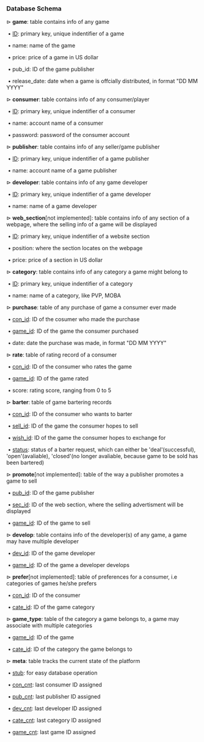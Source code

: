 ### Database Schema

$\vartriangleright$   **game**: table contains info of any game

​      $\bullet$  <ins>ID</ins>: primary key, unique indentifier of a game

​      $\bullet$  name: name of the game

​      $\bullet$  price: price of a game in US dollar

​      $\bullet$  pub_id: ID of the game publisher 

​      $\bullet$  release_date: date when a game is offcially distributed, in format "DD MM YYYY"

$\vartriangleright$  **consumer**: table contains info of any consumer/player

​      $\bullet$  <ins>ID</ins>: primary key, unique indentifier of a consumer

​      $\bullet$  name: account name of a consumer

​	  $\bullet$  password: password of the consumer account

$\vartriangleright$  **publisher**: table contains info of any seller/game publisher

​      $\bullet$  <ins>ID</ins>: primary key, unique indentifier of a game publisher

​      $\bullet$  name: account name of a game publisher

$\vartriangleright$   **developer**: table contains info of any game developer

​      $\bullet$  <ins>ID</ins>: primary key, unique indentifier of a game developer

​      $\bullet$  name: name of a game developer

$\vartriangleright$  **web_section**[not implemented]: table contains info of any section of a webpage, where the selling info of a game will be displayed

​      $\bullet$  <ins>ID</ins>: primary key, unique indentifier of a website section

​      $\bullet$  position: where the section locates on the webpage

​      $\bullet$  price: price of a section in US dollar

$\vartriangleright$  **category**: table contains info of any category a game might belong to

​      $\bullet$  <ins>ID</ins>: primary key, unique indentifier of a category

​      $\bullet$  name: name of a category, like PVP, MOBA

$\vartriangleright$  **purchase**: table of any purchase of game a consumer ever made

​      $\bullet$  <ins>con_id</ins>: ID of the cosumer who made the purchase

​      $\bullet$ <ins>game_id</ins>: ID of the game the consumer purchased

​      $\bullet$ date: date the purchase was made, in format "DD MM YYYY"

$\vartriangleright$  **rate**: table of rating record of a consumer

​      $\bullet$  <ins>con_id</ins>: ID of the consumer who rates the game

​      $\bullet$ <ins>game_id</ins>: ID of the game rated

​      $\bullet$ score: rating score, ranging from 0 to 5

$\vartriangleright$  **barter**: table of game bartering records

​      $\bullet$  <ins>con_id</ins>: ID of the consumer who wants to barter

​      $\bullet$ <ins>sell_id</ins>: ID of the game the consumer hopes to sell

​      $\bullet$ <ins>wish_id</ins>: ID of the game the consumer hopes to exchange for

​      $\bullet$ <ins>status</ins>: status of a barter request, which can either be 'deal'(successful), 'open'(avaliable), 'closed'(no longer avaliable, because 		         game to be sold has been bartered)

$\vartriangleright$  **promote**[not implemented]: table of the way a publisher promotes a game to sell

​      $\bullet$  <ins>pub_id</ins>: ID of the game publisher

​      $\bullet$  <ins>sec_id</ins>: ID of the web section, where the selling advertisment will be displayed

​      $\bullet$  <ins>game_id</ins>: ID of the game to sell

$\vartriangleright$  **develop**: table contains info of the developer(s) of any game, a game may have multiple developer

​      $\bullet$  <ins>dev_id</ins>: ID of the game developer

​      $\bullet$ <ins>game_id</ins>: ID of the game a developer develops

$\vartriangleright$  **prefer**[not implemented]: table of preferences for a consumer, i.e categories of games he/she prefers

​      $\bullet$  <ins>con_id</ins>: ID of the consumer

​      $\bullet$  <ins>cate_id</ins>: ID of the game category

$\vartriangleright$  **game_type**: table of the category a game belongs to, a game may associate with multiple categories

​      $\bullet$  <ins>game_id</ins>: ID of the game

​      $\bullet$  <ins>cate_id</ins>: ID of the category the game belongs to

$\vartriangleright$  **meta**: table tracks the current state of the platform

​      $\bullet$  <ins>stub</ins>: for easy database operation

​      $\bullet$  <ins>con_cnt</ins>: last consumer ID assigned

​      $\bullet$  <ins>pub_cnt</ins>: last publisher ID assigned

​      $\bullet$  <ins>dev_cnt</ins>: Iast developer ID assigned

​      $\bullet$  <ins>cate_cnt</ins>: Iast category ID assigned

​      $\bullet$  <ins>game_cnt</ins>: Iast game ID assigned
